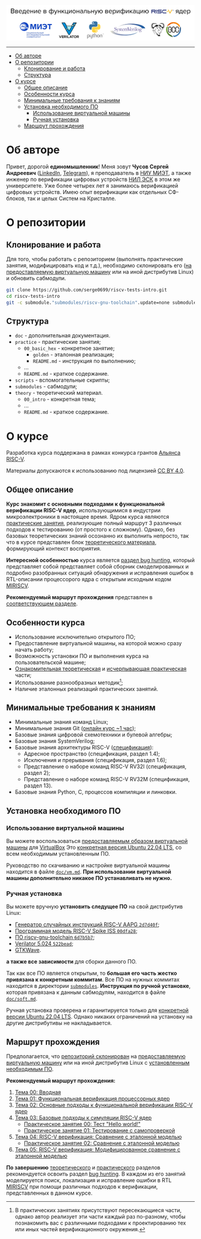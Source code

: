 <img src="doc/pic/preview_3.png">

---

- [Об авторе](#об-авторе)
- [О репозитории](#о-репозитории)
  - [Клонирование и работа](#клонирование-и-работа)
  - [Структура](#структура)
- [О курсе](#о-курсе)
  - [Общее описание](#общее-описание)
  - [Особенности курса](#особенности-курса)
  - [Минимальные требования к знаниям](#минимальные-требования-к-знаниям)
  - [Установка необходимого ПО](#установка-необходимого-по)
    - [Использование виртуальной машины](#использование-виртуальной-машины)
    - [Ручная установка](#ручная-установка)
  - [Маршрут прохождения](#маршрут-прохождения)


# Об авторе

Привет, дорогой **единомышленник**! Меня зовут **Чусов Сергей Андреевич** ([LinkedIn](https://www.linkedin.com/in/sergey-chusov-699768251/), [Telegram](https://t.me/srg_chs)), я преподаватель в [НИУ МИЭТ](https://miet.ru/), а также инженер по верификации цифровых устройств [НИЛ ЭСК](https://miet.ru/structure/s/3812) в этом же университете. Уже более четырех лет я занимаюсь верификацией цифровых устройств. Имею опыт верификации как отдельных СФ-блоков, так и целых Систем на Кристалле.


# О репозитории
## Клонирование и работа

Для того, чтобы работать с репозиторием (выполнять практические занятия, модифицировать код и т.д.), необходимо склонировать его ([на предоставляемую виртуальную машину](#использование-виртуальной-машины) или на иной дистрибутив Linux) и обновить сабмодули.

```bash
git clone https://github.com/serge0699/riscv-tests-intro.git
cd riscv-tests-intro
git -c submodule."submodules/riscv-gnu-toolchain".update=none submodule update --recursive --init && git submodule update --init
```

## Структура

- `doc` - дополнительная документация.
- `practice` - практические занятия;
  - `00_basic_hex` - конкретное занятие;
    - `golden` - эталонная реализация;
    - `README.md` - инструкция по выполнению;
  - ...
  - `README.md` - краткое содержание.
- `scripts` - вспомогательные скрипты;
- `submodules` - сабмодули;
- `theory` - теоретический материал.
  - `00_intro` - конкретная тема;
  - ...
  - `README.md` - краткое содержание.

# О курсе

Разработка курса поддержана в рамках конкурса грантов [Альянса RISC-V](https://riscv-alliance.ru/).

Материалы допускаются к использованию под лицензией [CC BY 4.0](https://creativecommons.org/licenses/by/4.0/deed.ru).

## Общее описание

**Курс знакомит с основными подходами к функциональной верификации RISC-V ядер**, использующимися в индустрии микроэлектроники в настоящее время. Ядром курса являются [практические занятия](./practice/), реализующие полный маршрут 3 различных подходов к тестированию (от простого к сложному). Однако, без базовых теоретических знаний осознанно их выполнить непросто, так что в курсе представлен блок [теоретического материала](./theory/), формирующий контекст восприятия.

**Интересной особенностью** курса является [раздел bug hunting](./bughunt/), который представляет собой представляет собой сборник смоделированных и подробно разобранных ситуаций обнаружения и исправления ошибок в RTL-описании процессорого ядра с открытым исходным кодом [MIRISCV](https://github.com/riscv-tests-intro/MIRISCV/tree/b510b308addc4a7271e36f2a348bd18bf24c1d77).

**Рекомендуемый маршрут прохождения** представлен в [соответствующем разделе](#маршрут-прохождения).

## Особенности курса

- Использование исключительно открытого ПО;
- Предоставление виртуальной машины, на которой можно сразу начать работу;
- Возможность установки ПО и выполнения курса на пользовательской машине;
- [Ознакомительная теоретическая](./theory/) и [исчерпывающая практическая](./practice) части;
- Использование разнообразных методик[^1];
- Наличие эталонных реализаций практических занятий.

## Минимальные требования к знаниям

- Минимальные знания команд Linux;
- Минимальные знания Git ([онлайн курс ~1 час](https://githowto.com/ru));
- Базовые знания цифровой схемотехники и булевой алгебры;
- Базовые знания SystemVerilog;
- Базовые знания архитектуры RISC-V ([спецификация](https://drive.google.com/file/d/1uviu1nH-tScFfgrovvFCrj7Omv8tFtkp/view)):
  - Адресное пространство (спецификация, раздел 1.4);
  - Исключения и прерывания (спецификация, раздел 1.6);
  - Представление о наборе команд RISC-V RV32I (спецификация, раздел 2);
  - Представление о наборе команд RISC-V RV32M (спецификация, раздел 13).
- Базовые знания Python, C, процессов компиляции и линковки.

## Установка необходимого ПО

### Использование виртуальной машины

Вы можете воспользоваться [предоставляемым образом виртуальной машины](https://files.sberdisk.ru/s/DdT3ti66fKyTUPR) для [VirtualBox](#https://www.virtualbox.org/) Это [конкретная версия Ubuntu 22.04 LTS](https://files.sberdisk.ru/s/TW5YPQ8iLR5ZYtD), со всем необходимым установленным ПО.

Руководство по скачиванию и настройке виртуальной машины  находится в файле [`doc/vm.md`](./doc/vm.md). **При использовании виртуальной машины дополнительно никакое ПО устанавливать не нужно.**

### Ручная установка

Вы можете вручную **установить следущее ПО** на свой дистрибутив Linux:

- [Генератор случайных инструкций RISC-V AAPG `2d7d40f`](https://github.com/riscv-tests-intro/aapg/tree/2d7d40feb8ce7ae20ccbe8225ed9947c188e9cc3);
- [Программная модель RISC-V Spike ISS `00dfa28`](https://github.com/riscv-software-src/riscv-isa-sim/tree/00dfa28cd71326a9b553052bf0160cb76f0e7e07);
- [ПО riscv-gnu-toolchain `6d7b5b7`](https://github.com/riscv-collab/riscv-gnu-toolchain/tree/6d7b5b720f6c6a89b4f22c62b22c1d0ebc2dc353);
- [Verilator 5.024 `522bead`](https://github.com/verilator/verilator/tree/522bead374d6b7b2adb316304126e5361b18bcf1);
- [GTKWave](https://gtkwave.sourceforge.net/).

**а также все зависимости** для сборки данного ПО.

Так как все ПО является открытым, то **б*о*льшая его часть жестко привязана к конкретным коммитам**. Все ПО на нужных коммитах находится в директории [`submodules`](./submodules/). **Инструкция по ручной установке**, которая привязана к данным сабмодулям, находится в файле [`doc/soft.md`](./doc/soft.md).

Ручная установка проверена и гаранитируется только для [конкретной версии Ubuntu 22.04 LTS](https://files.sberdisk.ru/s/TW5YPQ8iLR5ZYtD). Однако никаких ограничений на установку на другие дистрибутивы не накладывается.

## Маршрут прохождения

Предполагается, что [репозиторий склонирован](#клонирование-и-работа) на [предоставляемую виртуальную машину](#использование-виртуальной-машины) или на иной дистрибутив Linux с [установленным необходимым ПО](#ручная-установка).

**Рекомендуемый маршрут прохождения:**

1. [Тема 00: Вводная](./theory/00_intro.md)
2. [Тема 01: Функциональная верификация процессорных ядер](./theory/01_basics.md)
3. [Тема 02: Основные подходы к функциональной верификации RISC-V ядер](./theory/02_approach.md)
4. [Тема 03: Базовые подходы к симуляции RISC-V ядер](./theory/03_func.md)
    - [Практическое занятие 00: Тест "Hello world!"](./practice/00_basic_hex/)
    - [Практическое занятие 01: Тестирование с самопроверкой](./practice/01_riscv_tests/)
5. [Тема 04: RISC-V верификация: Сравнение с эталонной моделью](./theory/04_rgen.md)
    - [Практическое занятие 02: Cравнение с эталонной моделью](./practice/02_aapg/)
6. [Тема 05: RISC-V верификация: Модифицированное сравнение с эталонной моделью](./theory/05_advanced.md)

**По завершению** [теоретического](./theory/) и [практического](./practice/) разделов рекомендуется освоить раздел [bug hunting](./bughunt/). В каждом из его занятий моделируется поиск, локализация и исправление ошибки в RTL [MIRISCV](https://github.com/riscv-tests-intro/MIRISCV/tree/b510b308addc4a7271e36f2a348bd18bf24c1d77) при помощи различных подходов к верификации, представленных в данном курсе.

[^1]: В практических занятиях присутствуют пересекающиеся части, однако автор реализует эти части каждый раз по-разному, чтобы познакомить вас с различными подходами к проектированию тех или иных частей верификационного окружения.
